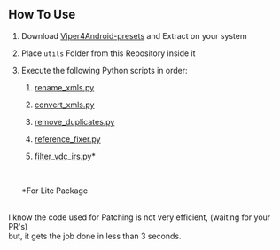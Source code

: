 ## How To Use

1. Download [Viper4Android-presets](https://github.com/jadilson12/Viper4Android-presets) and Extract on your system

2. Place `utils` Folder from this Repository inside it

3. Execute the following Python scripts in order:

    1. [rename_xmls.py](https://github.com/syntaxticsugr/ViPER4AndroidFXRepack-Presets/blob/main/utils/rename_xmls.py)

    2. [convert_xmls.py](https://github.com/syntaxticsugr/ViPER4AndroidFXRepack-Presets/blob/main/utils/convert_xmls.py)

    3. [remove_duplicates.py](https://github.com/syntaxticsugr/ViPER4AndroidFXRepack-Presets/blob/main/utils/remove_duplicates.py)

    4. [reference_fixer.py](https://github.com/syntaxticsugr/ViPER4AndroidFXRepack-Presets/blob/main/utils/reference_fixer.py)

    5. [filter_vdc_irs.py](https://github.com/syntaxticsugr/ViPER4AndroidFXRepack-Presets/blob/main/utils/filter_vdc_irs.py)*
    
    </br>

    *For Lite Package

</br>
I know the code used for Patching is not very efficient, (waiting for your PR's)
<br>
but, it gets the job done in less than 3 seconds.
